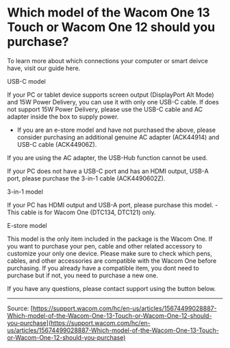 # Which model of the Wacom One 13 Touch or Wacom One 12 should you purchase?

To learn more about which connections your computer or smart deivce have, visit our guide here.


USB-C model


If your PC or tablet device supports screen output (DisplayPort Alt Mode) and 15W Power Delivery, you can use it with only one USB-C cable. If does not support 15W Power Delivery, please use the USB-C cable and AC adapter inside the box to supply power.

* If you are an e-store model and have not purchased the above, please consider purchasing an additional genuine AC adapter (ACK44914) and USB-C cable (ACK44906Z).


If you are using the AC adapter, the USB-Hub function cannot be used.

If your PC does not have a USB-C port and has an HDMI output, USB-A port, please purchase the 3-in-1 cable (ACK4490602Z).




3-in-1 model


If your PC has HDMI output and USB-A port, please purchase this model.
-This cable is for Wacom One (DTC134, DTC121) only.




E-store model

This model is the only item included in the package is the Wacom One. If you want to purchase your pen, cable and other related accessory to customize your only one device.
Please make sure to check which pens, cables, and other accessories are compatible with the Wacom One before purchasing. If you already have a compatible item, you dont need to purchase but if not, you need to purchase a new one.



If you have any questions, please contact support using the button below.

---
Source: [https://support.wacom.com/hc/en-us/articles/15674499028887-Which-model-of-the-Wacom-One-13-Touch-or-Wacom-One-12-should-you-purchase](https://support.wacom.com/hc/en-us/articles/15674499028887-Which-model-of-the-Wacom-One-13-Touch-or-Wacom-One-12-should-you-purchase)
